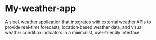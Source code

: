 # My-weather-app
A sleek weather application that integrates with external weather APIs to provide real-time forecasts, location-based weather data, and visual weather condition indicators in a minimalist, user-friendly interface.

